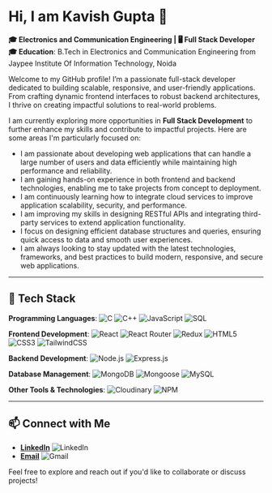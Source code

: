 # Hi, I am Kavish Gupta 👋

**🎓 Electronics and Communication Engineering | 🖥️ Full Stack Developer**  
**🎓 Education**: B.Tech in Electronics and Communication Engineering from Jaypee Institute Of Information Technology, Noida

Welcome to my GitHub profile! I’m a passionate full-stack developer dedicated to building scalable, responsive, and user-friendly applications. From crafting dynamic frontend interfaces to robust backend architectures, I thrive on creating impactful solutions to real-world problems.

I am currently exploring more opportunities in **Full Stack Development** to further enhance my skills and contribute to impactful projects. Here are some areas I'm particularly focused on:

- I am passionate about developing web applications that can handle a large number of users and data efficiently while maintaining high performance and reliability.
- I am gaining hands-on experience in both frontend and backend technologies, enabling me to take projects from concept to deployment.
- I am continuously learning how to integrate cloud services to improve application scalability, security, and performance.
- I am improving my skills in designing RESTful APIs and integrating third-party services to extend application functionality.
- I focus on designing efficient database structures and queries, ensuring quick access to data and smooth user experiences.
- I am always looking to stay updated with the latest technologies, frameworks, and best practices to build modern, responsive, and secure web applications.

---

## 🔧 **Tech Stack**
**Programming Languages**: ![C](https://img.shields.io/badge/-C-A8B9CC?style=flat-square&logo=c&logoColor=white) ![C++](https://img.shields.io/badge/-C%2B%2B-00599C?style=flat-square&logo=c%2B%2B&logoColor=white) ![JavaScript](https://img.shields.io/badge/-JavaScript-F7DF1E?style=flat-square&logo=javascript&logoColor=black) ![SQL](https://img.shields.io/badge/-SQL-4479A1?style=flat-square&logo=sqlite&logoColor=white)

**Frontend Development**: ![React](https://img.shields.io/badge/-React-61DAFB?style=flat-square&logo=react&logoColor=black) ![React Router](https://img.shields.io/badge/-React%20Router-CA4245?style=flat-square&logo=react-router&logoColor=white) ![Redux](https://img.shields.io/badge/-Redux-764ABC?style=flat-square&logo=redux&logoColor=white) ![HTML5](https://img.shields.io/badge/-HTML5-E34F26?style=flat-square&logo=html5&logoColor=white) ![CSS3](https://img.shields.io/badge/-CSS3-1572B6?style=flat-square&logo=css3&logoColor=white) ![TailwindCSS](https://img.shields.io/badge/-TailwindCSS-06B6D4?style=flat-square&logo=tailwindcss&logoColor=white)

**Backend Development**: ![Node.js](https://img.shields.io/badge/-Node.js-339933?style=flat-square&logo=node.js&logoColor=white) ![Express.js](https://img.shields.io/badge/-Express.js-000000?style=flat-square&logo=express&logoColor=white)

**Database Management**: ![MongoDB](https://img.shields.io/badge/-MongoDB-47A248?style=flat-square&logo=mongodb&logoColor=white) ![Mongoose](https://img.shields.io/badge/-Mongoose-880000?style=flat-square&logoColor=white) ![MySQL](https://img.shields.io/badge/-MySQL-4479A1?style=flat-square&logo=mysql&logoColor=white)

**Other Tools & Technologies**: ![Cloudinary](https://img.shields.io/badge/-Cloudinary-232F3E?style=flat-square&logo=cloudinary&logoColor=white) ![NPM](https://img.shields.io/badge/-NPM-CB3837?style=flat-square&logo=npm&logoColor=white) 

---

## 📫 **Connect with Me**  
- **[LinkedIn](https://www.linkedin.com/in/kavish-gupta11/)** ![LinkedIn](https://img.shields.io/badge/-LinkedIn-0A66C2?style=flat-square&logo=linkedin&logoColor=white)  
- **[Email](mailto:kavishaman11@gmail.com)** ![Gmail](https://img.shields.io/badge/-Gmail-D14836?style=flat-square&logo=gmail&logoColor=white)


Feel free to explore and reach out if you'd like to collaborate or discuss projects!

